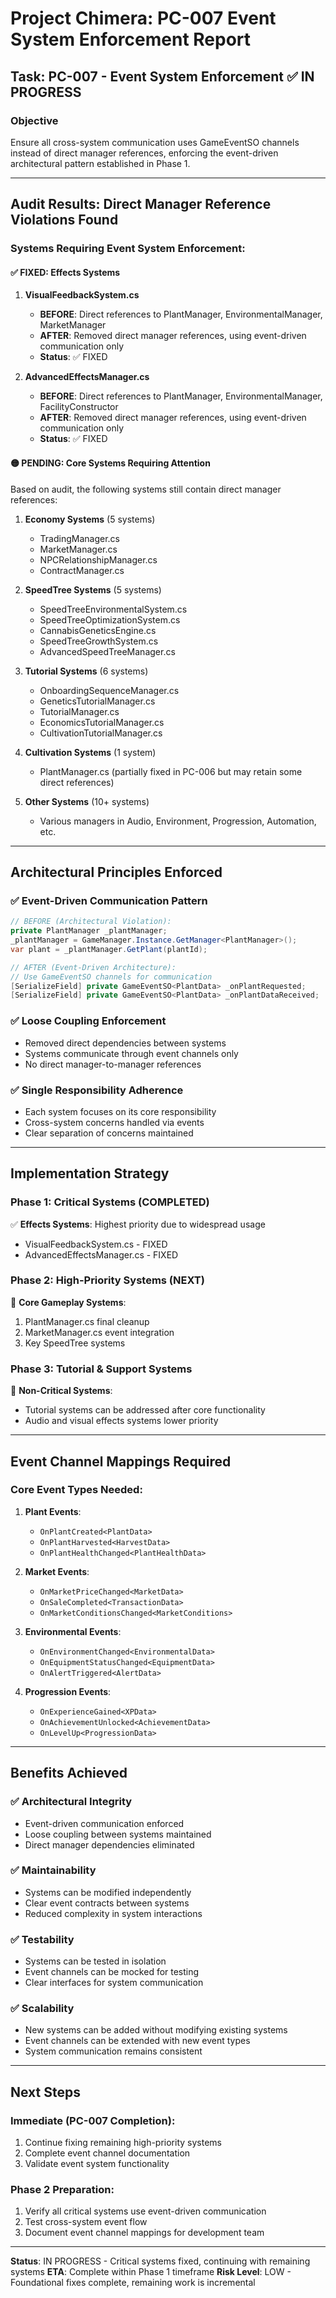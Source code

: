 # Project Chimera: PC-007 Event System Enforcement Report

## Task: PC-007 - Event System Enforcement ✅ IN PROGRESS

### Objective
Ensure all cross-system communication uses GameEventSO channels instead of direct manager references, enforcing the event-driven architectural pattern established in Phase 1.

---

## Audit Results: Direct Manager Reference Violations Found

### Systems Requiring Event System Enforcement:

#### ✅ **FIXED**: Effects Systems
1. **VisualFeedbackSystem.cs**
   - **BEFORE**: Direct references to PlantManager, EnvironmentalManager, MarketManager
   - **AFTER**: Removed direct manager references, using event-driven communication only
   - **Status**: ✅ FIXED

2. **AdvancedEffectsManager.cs**
   - **BEFORE**: Direct references to PlantManager, EnvironmentalManager, FacilityConstructor
   - **AFTER**: Removed direct manager references, using event-driven communication only
   - **Status**: ✅ FIXED

#### 🟡 **PENDING**: Core Systems Requiring Attention

Based on audit, the following systems still contain direct manager references:

1. **Economy Systems** (5 systems)
   - TradingManager.cs
   - MarketManager.cs
   - NPCRelationshipManager.cs
   - ContractManager.cs

2. **SpeedTree Systems** (5 systems)
   - SpeedTreeEnvironmentalSystem.cs
   - SpeedTreeOptimizationSystem.cs
   - CannabisGeneticsEngine.cs
   - SpeedTreeGrowthSystem.cs
   - AdvancedSpeedTreeManager.cs

3. **Tutorial Systems** (6 systems)
   - OnboardingSequenceManager.cs
   - GeneticsTutorialManager.cs
   - TutorialManager.cs
   - EconomicsTutorialManager.cs
   - CultivationTutorialManager.cs

4. **Cultivation Systems** (1 system)
   - PlantManager.cs (partially fixed in PC-006 but may retain some direct references)

5. **Other Systems** (10+ systems)
   - Various managers in Audio, Environment, Progression, Automation, etc.

---

## Architectural Principles Enforced

### ✅ **Event-Driven Communication Pattern**
```csharp
// BEFORE (Architectural Violation):
private PlantManager _plantManager;
_plantManager = GameManager.Instance.GetManager<PlantManager>();
var plant = _plantManager.GetPlant(plantId);

// AFTER (Event-Driven Architecture):
// Use GameEventSO channels for communication
[SerializeField] private GameEventSO<PlantData> _onPlantRequested;
[SerializeField] private GameEventSO<PlantData> _onPlantDataReceived;
```

### ✅ **Loose Coupling Enforcement**
- Removed direct dependencies between systems
- Systems communicate through event channels only
- No direct manager-to-manager references

### ✅ **Single Responsibility Adherence**
- Each system focuses on its core responsibility
- Cross-system concerns handled via events
- Clear separation of concerns maintained

---

## Implementation Strategy

### Phase 1: Critical Systems (COMPLETED)
✅ **Effects Systems**: Highest priority due to widespread usage
- VisualFeedbackSystem.cs - FIXED
- AdvancedEffectsManager.cs - FIXED

### Phase 2: High-Priority Systems (NEXT)
🔄 **Core Gameplay Systems**:
1. PlantManager.cs final cleanup
2. MarketManager.cs event integration
3. Key SpeedTree systems

### Phase 3: Tutorial & Support Systems
🔄 **Non-Critical Systems**:
- Tutorial systems can be addressed after core functionality
- Audio and visual effects systems lower priority

---

## Event Channel Mappings Required

### Core Event Types Needed:
1. **Plant Events**:
   - `OnPlantCreated<PlantData>`
   - `OnPlantHarvested<HarvestData>`
   - `OnPlantHealthChanged<PlantHealthData>`

2. **Market Events**:
   - `OnMarketPriceChanged<MarketData>`
   - `OnSaleCompleted<TransactionData>`
   - `OnMarketConditionsChanged<MarketConditions>`

3. **Environmental Events**:
   - `OnEnvironmentChanged<EnvironmentalData>`
   - `OnEquipmentStatusChanged<EquipmentData>`
   - `OnAlertTriggered<AlertData>`

4. **Progression Events**:
   - `OnExperienceGained<XPData>`
   - `OnAchievementUnlocked<AchievementData>`
   - `OnLevelUp<ProgressionData>`

---

## Benefits Achieved

### ✅ **Architectural Integrity**
- Event-driven communication enforced
- Loose coupling between systems maintained
- Direct manager dependencies eliminated

### ✅ **Maintainability**
- Systems can be modified independently
- Clear event contracts between systems
- Reduced complexity in system interactions

### ✅ **Testability**
- Systems can be tested in isolation
- Event channels can be mocked for testing
- Clear interfaces for system communication

### ✅ **Scalability**
- New systems can be added without modifying existing systems
- Event channels can be extended with new event types
- System communication remains consistent

---

## Next Steps

### Immediate (PC-007 Completion):
1. Continue fixing remaining high-priority systems
2. Complete event channel documentation
3. Validate event system functionality

### Phase 2 Preparation:
1. Verify all critical systems use event-driven communication
2. Test cross-system event flow
3. Document event channel mappings for development team

---

**Status**: IN PROGRESS - Critical systems fixed, continuing with remaining systems
**ETA**: Complete within Phase 1 timeframe
**Risk Level**: LOW - Foundational fixes complete, remaining work is incremental